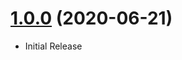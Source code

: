 <a name="1.0.0"></a>
# [1.0.0](https://github.com/flextype-plugins/accounts) (2020-06-21)
* Initial Release
